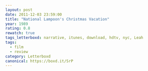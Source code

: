 ```yaml
---
layout: post 
date: 2011-12-03 23:59:00
title: "National Lampoon's Christmas Vacation"
year: 1989
rating: 0.8
rewatch: true
tags_letterboxd: narrative, itunes, download, hdtv, nyc, Leah
tags:
  - film
  - review
category: Letterboxd
canonical: https://boxd.it/SrP
---
```

